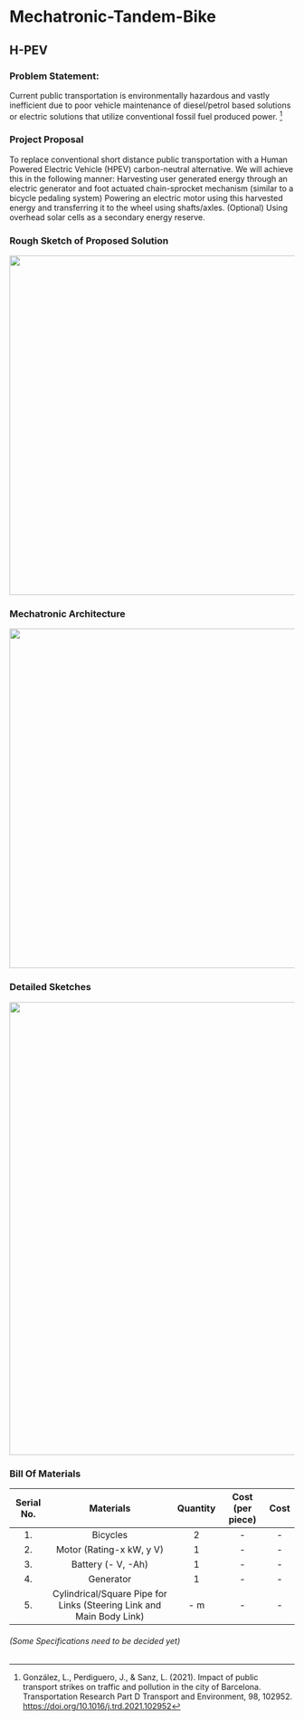 # Mechatronic-Tandem-Bike

## H-PEV

### **Problem Statement:** 
Current public transportation is environmentally hazardous and vastly inefficient due to poor vehicle maintenance of diesel/petrol based solutions or electric solutions that utilize conventional fossil fuel produced power. [^1]

[^1]: González, L., Perdiguero, J., & Sanz, L. (2021). Impact of public transport strikes on traffic and pollution in the city of Barcelona. Transportation Research Part D Transport and Environment, 98, 102952. https://doi.org/10.1016/j.trd.2021.102952
  

### **Project Proposal**
To replace conventional short distance public transportation with a Human Powered Electric Vehicle (HPEV) carbon-neutral alternative. We will achieve this in the following manner:
Harvesting user generated energy through an electric generator and foot actuated chain-sprocket mechanism (similar to a bicycle pedaling system)
Powering an electric motor using this harvested energy and transferring it to the wheel using shafts/axles.
(Optional) Using overhead solar cells as a secondary energy reserve. 

### **Rough Sketch of Proposed Solution**    
<img src="https://github.com/user-attachments/assets/3e65ad94-7cc3-483f-9950-72cc23e7fb5f" width=600>

### **Mechatronic Architecture**
<img src="https://github.com/user-attachments/assets/bbccac04-8dc2-43c1-a68b-af98d01140e9" width=600>

### **Detailed Sketches**
<img src="https://github.com/user-attachments/assets/d901feb9-cd08-4ea4-8b3f-faed8d6250ad" width=800>


### **Bill Of Materials**

| Serial No.   | Materials   | Quantity   | Cost (per piece)   | Cost   |
|:------------:|:------------:|:------------:|:------------:|:------------:|
| 1. | Bicycles | 2 | - | -|
| 2. | Motor (Rating-x kW, y V) | 1 | -| -|
| 3. | Battery (- V, -Ah) | 1 | -|-|
| 4. | Generator | 1 | -|-|
| 5. | Cylindrical/Square Pipe for Links (Steering Link and Main Body Link) | - m| -| -|

###### *(Some Specifications need to be decided yet)*











